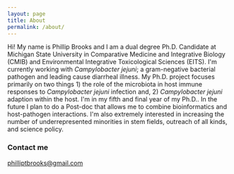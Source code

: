 ```yaml
---
layout: page
title: About
permalink: /about/
---
```


Hi! My name is Phillip Brooks and I am a dual degree Ph.D. Candidate at Michigan State University in Comparative Medicine and Integrative Biology (CMIB) and Environmental Integrative Toxicological Sciences (EITS). I'm currently working with _Campylobacter jejuni_; a gram-negative bacterial pathogen and leading cause diarrheal illness. My Ph.D. project focuses primarily on two things 1) the role of the microbiota in host immune responses to _Campylobacter jejuni_ infection and, 2) _Campylobacter jejuni_ adaption within the host. I'm in my fifth and final year of my Ph.D.. In the future I plan to do a Post-doc that allows me to combine bioinformatics and host-pathogen interactions. I'm also extremely interested in increasing the number of underrepresented minorities in stem fields, outreach of all kinds, and science policy. 

### Contact me

[philliptbrooks@gmail.com](mailto:philliptbrooks@gmail.com)
